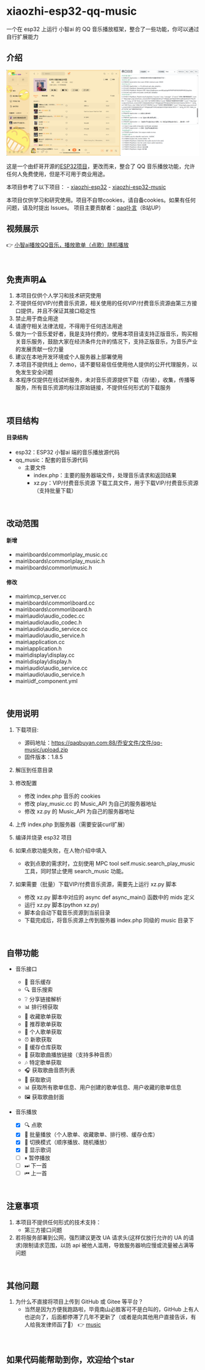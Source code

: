 # xiaozhi-esp32-qq-music
一个在 esp32 上运行 小智ai 的 QQ 音乐播放框架，整合了一些功能，你可以通过自行扩展能力

## 介绍

![随机播放个人歌单](demo.png)

这是一个由虾哥开源的[ESP32项目](https://github.com/78/xiaozhi-esp32)，更改而来，整合了 QQ 音乐播放功能，允许任何人免费使用，但是不可用于商业用途。

本项目参考了以下项目：
    - [xiaozhi-esp32](https://github.com/78/xiaozhi-esp32)
    - [xiaozhi-esp32-music](https://github.com/Maggotxy/xiaozhi-esp32-music)

本项目仅供学习和研究使用。项目不自带cookies，请自备cookies。如果有任何问题，请及时提出 Issues。
项目主要贡献者：[qaq卟言](https://space.bilibili.com/86920865)（B站UP）

## 视频展示

👉 [小智ai播放QQ音乐，播放歌单（点歌）随机播放](https://www.bilibili.com/video/BV1h6HkzkEq6)

&emsp;

## 免责声明⚠️
1. 本项目仅供个人学习和技术研究使用
2. 不提供任何VIP/付费音乐资源，相关使用的任何VIP/付费音乐资源由第三方接口提供，并且不保证其接口稳定性
3. 禁止用于商业用途
4. 请遵守相关法律法规，不得用于任何违法用途
5. 做为一个音乐爱好者，我是支持付费的，使用本项目请支持正版音乐，购买相关音乐服务，鼓励大家在经济条件允许的情况下，支持正版音乐，为音乐产业的发展贡献一份力量
6. 建议在本地开发环境或个人服务器上部署使用
7. 本项目不提供线上 demo，请不要轻易信任使用他人提供的公开代理服务，以免发生安全问题
8. 本程序仅提供在线试听服务，未对音乐资源提供下载（存储），收集，传播等服务，所有音乐资源均标注原始链接，不提供任何形式的下载服务

&emsp;

## 项目结构

#### 目录结构
- esp32：ESP32 小智ai 端的音乐播放源代码
- qq_music：配套的音乐源代码
    - 主要文件
        - index.php：主要的服务器端文件，处理音乐请求和返回结果
        - xz.py：VIP/付费音乐资源 下载工具文件，用于下载VIP/付费音乐资源（支持批量下载）

&emsp;

## 改动范围

#### 新增
- main\boards\common\play_music.cc
- main\boards\common\play_music.h
- main\boards\common\music.h

#### 修改
- main\mcp_server.cc
- main\boards\common\board.cc
- main\boards\common\board.h
- main\audio\audio_codec.cc
- main\audio\audio_codec.h
- main\audio\audio_service.cc
- main\audio\audio_service.h
- main\application.cc
- main\application.h
- main\display\display.cc
- main\display\display.h
- main\audio\audio_service.cc
- main\audio\audio_service.h
- main\idf_component.yml

&emsp;

## 使用说明

1. 下载项目:
    - 源码地址：https://qaqbuyan.com:88/乔安文件/文件/qq-music/upload.zip
    - 固件版本：1.8.5

2. 解压到任意目录

3. 修改配置
    - 修改 index.php 音乐的 cookies
    - 修改 play_music.cc 的 Music_API 为自己的服务器地址
    - 修改 xz.py 的 Music_API 为自己的服务器地址

4. 上传 index.php 到服务器（需要安装curl扩展）

5. 编译并烧录 esp32 项目

6. 如果点歌功能失败，在人物介绍中填入
    - 收到点歌的需求时，立刻使用 MPC tool self.music.search_play_music 工具，同时禁止使用 search_music 功能。

7. 如果需要（批量）下载VIP/付费音乐资源，需要先上运行 xz.py 脚本
    - 修改 xz.py 脚本中对应的 async def async_main() 函数中的 mids 定义
    - 运行 xz.py 脚本(python xz.py)
    - 脚本会自动下载音乐资源到当前目录
    - 下载完成后，将音乐资源上传到服务器 index.php 同级的 music 目录下

&emsp;

## 自带功能

- 音乐接口
    - 📁 音乐缓存
    - 🔍 音乐搜索
    - ❔  分享链接解析
    - 📊 排行榜获取
    - 📑 收藏歌单获取
    - 📰 推荐歌单获取
    - 📰 个人歌单获取
    - ⏰ 新歌获取
    - 💾 缓存仓库获取
    - 🎵 获取歌曲播放链接（支持多种音质）
    - 🎶 特定歌单获取
    - 🎧 获取歌曲音质列表
    - 📝 获取歌词
    - 📊 获取所有歌单信息、用户创建的歌单信息、用户收藏的歌单信息
    - 🖼️ 获取歌曲封面

- 音乐播放
    - [x] 🔍 点歌
    - [x] 🎵 批量播放（个人歌单、收藏歌单、排行榜、缓存仓库）
    - [x] 🔄 切换模式（顺序播放、随机播放）
    - [x] 📝 显示歌词
    - [ ] ⏸ 暂停播放
    - [ ] ⏭ 下一首
    - [ ] ⏮ 上一首

&emsp;

## 注意事项
1. 本项目不提供任何形式的技术支持：
    - 第三方接口问题
2. 若将服务部署到公网，强烈建议更改 UA 请求头(这样仅放行允许的 UA 的请求)限制请求范围，以防 api 被他人滥用，导致服务器响应慢或流量被占满等问题

&emsp;

## 其他问题
1. 为什么不直接将项目上传到 GitHub 或 Gitee 等平台？
    - 当然是因为方便我跑路啦，毕竟南山必胜客可不是白叫的，GitHub 上有人也逆向了，后面都停滞了几年不更新了（或者是向其他用户直接告诉，有人给我发律师函了🥴）
👉 [music](https://github.com/sunzongzheng/music)

&emsp;

## 如果代码能帮助到你，欢迎给个star